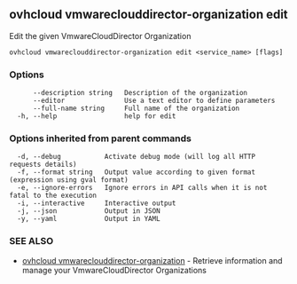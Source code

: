 ## ovhcloud vmwareclouddirector-organization edit

Edit the given VmwareCloudDirector Organization

```
ovhcloud vmwareclouddirector-organization edit <service_name> [flags]
```

### Options

```
      --description string   Description of the organization
      --editor               Use a text editor to define parameters
      --full-name string     Full name of the organization
  -h, --help                 help for edit
```

### Options inherited from parent commands

```
  -d, --debug           Activate debug mode (will log all HTTP requests details)
  -f, --format string   Output value according to given format (expression using gval format)
  -e, --ignore-errors   Ignore errors in API calls when it is not fatal to the execution
  -i, --interactive     Interactive output
  -j, --json            Output in JSON
  -y, --yaml            Output in YAML
```

### SEE ALSO

* [ovhcloud vmwareclouddirector-organization](ovhcloud_vmwareclouddirector-organization.md)	 - Retrieve information and manage your VmwareCloudDirector Organizations

